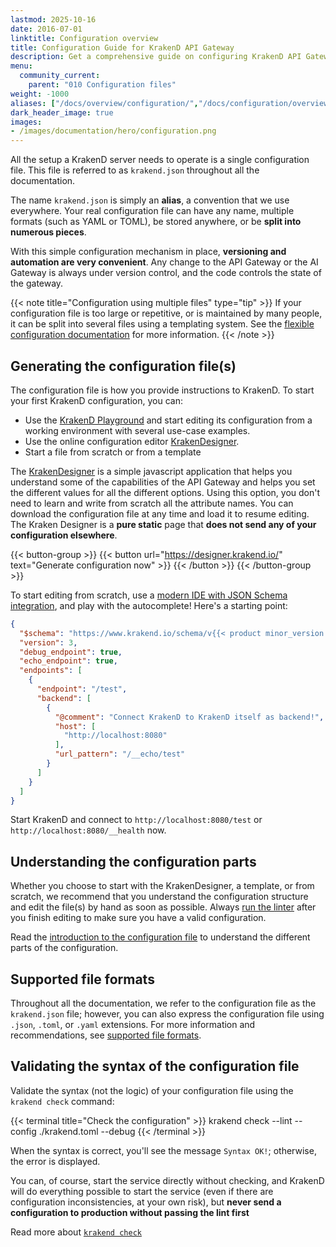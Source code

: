 ```yaml
---
lastmod: 2025-10-16
date: 2016-07-01
linktitle: Configuration overview
title: Configuration Guide for KrakenD API Gateway
description: Get a comprehensive guide on configuring KrakenD API Gateway to optimize and streamline your API management processes
menu:
  community_current:
    parent: "010 Configuration files"
weight: -1000
aliases: ["/docs/overview/configuration/","/docs/configuration/overview/"]
dark_header_image: true
images:
- /images/documentation/hero/configuration.png
---
```

All the setup a KrakenD server needs to operate is a single configuration file. This file is referred to as `krakend.json` throughout all the documentation.

The name `krakend.json` is simply an **alias**, a convention that we use everywhere. Your real configuration file can have any name, multiple formats (such as YAML or TOML), be stored anywhere, or be **split into numerous pieces**.

With this simple configuration mechanism in place, **versioning and automation are very convenient**. Any change to the API Gateway or the AI Gateway is always under version control, and the code controls the state of the gateway.

{{< note title="Configuration using multiple files" type="tip" >}}
If your configuration file is too large or repetitive, or is maintained by many people, it can be split into several files using a templating system. See the [flexible configuration documentation](/docs/configuration/flexible-config/) for more information.
{{< /note >}}


## Generating the configuration file(s)
The configuration file is how you provide instructions to KrakenD. To start your first KrakenD configuration, you can:

- Use the [KrakenD Playground](/docs/overview/playground/) and start editing its configuration from a working environment with several use-case examples.
- Use the online configuration editor [KrakenDesigner](/docs/configuration/designer/).
- Start a file from scratch or from a template

The [KrakenDesigner](/docs/configuration/designer/) is a simple javascript application that helps you understand some of the capabilities of the API Gateway and helps you set the different values for all the different options. Using this option, you don't need to learn and write from scratch all the attribute names. You can download the configuration file at any time and load it to resume editing. The Kraken Designer is a **pure static** page that **does not send any of your configuration elsewhere**.

{{< button-group >}}
{{< button url="https://designer.krakend.io/" text="Generate configuration now" >}}
{{< /button >}}
{{< /button-group >}}

To start editing from scratch, use a [modern IDE with JSON Schema integration](/docs/developer/ide-integration/), and play with the autocomplete! Here's a starting point:

```json
{
  "$schema": "https://www.krakend.io/schema/v{{< product minor_version >}}/krakend.json",
  "version": 3,
  "debug_endpoint": true,
  "echo_endpoint": true,
  "endpoints": [
    {
      "endpoint": "/test",
      "backend": [
        {
          "@comment": "Connect KrakenD to KrakenD itself as backend!",
          "host": [
            "http://localhost:8080"
          ],
          "url_pattern": "/__echo/test"
        }
      ]
    }
  ]
}
```

Start KrakenD and connect to `http://localhost:8080/test` or `http://localhost:8080/__health` now.

## Understanding the configuration parts
Whether you choose to start with the KrakenDesigner, a template, or from scratch, we recommend that you understand the configuration structure and edit the file(s) by hand as soon as possible. Always [run the linter](/docs/configuration/check/) after you finish editing to make sure you have a valid configuration.

Read the [introduction to the configuration file](/docs/configuration/structure/) to understand the different parts of the configuration.

## Supported file formats
Throughout all the documentation, we refer to the configuration file as the `krakend.json` file; however, you can also express the configuration file using `.json`, `.toml`, or `.yaml` extensions. For more information and recommendations, see [supported file formats](/docs/configuration/supported-formats/).

## Validating the syntax of the configuration file
Validate the syntax (not the logic) of your configuration file using the `krakend check` command:

{{< terminal title="Check the configuration" >}}
krakend check --lint --config ./krakend.toml --debug
{{< /terminal >}}

When the syntax is correct, you'll see the message `Syntax OK!`; otherwise, the error is displayed.

You can, of course, start the service directly without checking, and KrakenD will do everything possible to start the service (even if there are configuration inconsistencies, at your own risk), but **never send a configuration to production without passing the lint first**

Read more about [`krakend check`](/docs/configuration/check/)
